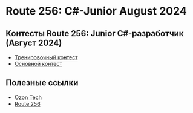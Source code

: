 # Route 256: C#-Junior August 2024
## Контесты Route 256: Junior C#-разработчик (Август 2024)
* [Тренировочный контест](route-256-c-sharp-junior-august-2024/Тренировочный%20контест/README.md)
* [Основной контест](route-256-c-sharp-junior-august-2024/Основной%20контест/README.md)

## Полезные ссылки
* [Ozon Tech](https://ozon.tech)
* [Route 256](https://route256.ozon.ru)
